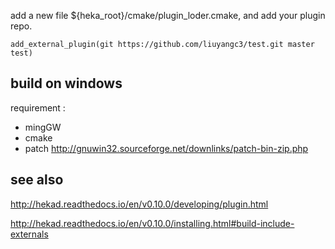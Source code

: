 

add a new file ${heka_root}/cmake/plugin_loder.cmake, and add your plugin repo. 
```
add_external_plugin(git https://github.com/liuyangc3/test.git master test)
```


build on windows
------------
requirement :
* mingGW
* cmake 
* patch http://gnuwin32.sourceforge.net/downlinks/patch-bin-zip.php




see also
------
http://hekad.readthedocs.io/en/v0.10.0/developing/plugin.html

http://hekad.readthedocs.io/en/v0.10.0/installing.html#build-include-externals

